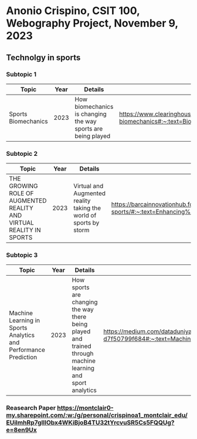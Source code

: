 # Anonio Crispino, CSIT 100, Webography Project, November 9, 2023
## Technolgy in sports
### Subtopic 1
|Topic|Year|Details|Link|
|-----|----|-------|----|
|Sports Biomechanics|2023|How biomechanics is changing the way sports are being played|https://www.clearinghouseforsport.gov.au/kb/sports-biomechanics#:~:text=Biomechanics%20uses%20techniques%20including%20mathematical,to%20improve%20sport%2Dspecific%20techniques.|

### Subtopic 2
|Topic|Year|Details|Link|
|-----|----|-------|----|
|THE GROWING ROLE OF AUGMENTED REALITY AND VIRTUAL REALITY IN SPORTS|2023|Virtual and Augmented reality taking the world of sports by storm|https://barcainnovationhub.fcbarcelona.com/blog/the-growing-role-of-augmented-reality-and-virtual-reality-in-sports/#:~:text=Enhancing%20the%20Fan%20Experience%20and%20Increasing%20Engagement&text=They%20have%20the%20potential%20to,at%20their%20new%20SoFi%20Stadium.|

### Subtopic 3
|Topic|Year|Details|Link|
|-----|----|-------|----|
|Machine Learning in Sports Analytics and Performance Prediction|2023|How sports are changing the way there being played and trained through machine learning and sport analytics|https://medium.com/dataduniya/machine-learning-in-sports-analytics-and-performance-prediction-d7f50799f684#:~:text=Machine%20Learning%20has%20the%20capability,that%20effectively%20counter%20specific%20opponents.|

### Reasearch Paper https://montclair0-my.sharepoint.com/:w:/g/personal/crispinoa1_montclair_edu/EUilmhRp7glIlObx4WKiBjoB4TU32tYrcvuSR5Cs5FQQUg?e=8en9Ux 

